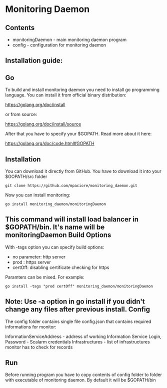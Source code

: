Monitoring Daemon 
============ 
Contents 
---------- 
* monitoringDaemon - main monitoring daemon program
* config - configuration for monitoring daemon

Installation guide: 
---------------------- 
Go 
-- 
To build and install monitoring daemon you need to install go programming language. 
You can install it from official binary distribution: 

https://golang.org/doc/install

or from source: 

https://golang.org/doc/install/source 

After that you have to specify your $GOPATH. Read more about it here: 

https://golang.org/doc/code.html#GOPATH 

Installation 
-------------- 
You can download it directly from GitHub. You have to download it into your $GOPATH/src folder 
``` 
git clone https://github.com/mpaciore/monitoring_daemon.git
``` 
Now you can install monitoring: 
```` 
go install monitoring_daemon/monitoringDaemon 
```` 
This command will install load balancer in $GOPATH/bin. It's name will be monitoringDaemon 
Build Options 
---------------- 
With -tags option you can specify build options:  
* no parameter: http server 
* prod : https server 
* certOff: disabling certificate checking for https 

Paramters can be mixed. For example: 
``` 
go install -tags "prod certOff" monitoring_daemon/monitoringDaemon
``` 
Note: Use -a option in go install if you didn't change any files after previous install. 
Config 
-------- 
The config folder contains single file config.json that contains required informations for monitor:

InformationServiceAddress - address of working Information Service
Login, Password - Scalarm credentials
Infrastructures - list of infrastructures monitor has to check for records


Run 
---- 
Before running program you have to copy contents of config folder to folder with executable of monitoring daemon. By default it will be $GOPATH/bin 

